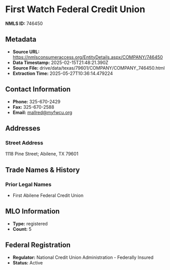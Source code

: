 # First Watch Federal Credit Union

**NMLS ID:** 746450

## Metadata
- **Source URL:** https://nmlsconsumeraccess.org/EntityDetails.aspx/COMPANY/746450
- **Data Timestamp:** 2025-02-15T21:48:21.390Z
- **Source File:** drive/data/texas/79601/COMPANY/COMPANY_746450.html
- **Extraction Time:** 2025-05-27T10:36:14.479224

## Contact Information
- **Phone:** 325-670-2429
- **Fax:** 325-670-2588
- **Email:** mallred@myfwcu.org

## Addresses
### Street Address
1118 Pine Street; Abilene, TX 79601

## Trade Names & History
### Prior Legal Names
- First Abilene Federal Credit Union

## MLO Information
- **Type:** registered
- **Count:** 5

## Federal Registration
- **Regulator:** National Credit Union Administration - Federally Insured
- **Status:** Active
